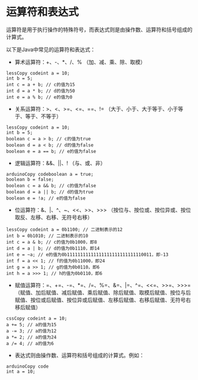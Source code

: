 # 运算符和表达式

运算符是用于执行操作的特殊符号，而表达式则是由操作数、运算符和括号组成的计算式。

以下是Java中常见的运算符和表达式：

- 算术运算符：+、-、*、/、% （加、减、乘、除、取模）

```
lessCopy codeint a = 10;
int b = 5;
int c = a + b; // c的值为15
int d = a * b; // d的值为50
int e = a % b; // e的值为0
```

- 关系运算符：>、<、>=、<=、==、!= （大于、小于、大于等于、小于等于、等于、不等于）

```
lessCopy codeint a = 10;
int b = 5;
boolean c = a > b; // c的值为true
boolean d = a < b; // d的值为false
boolean e = a == b; // e的值为false
```

- 逻辑运算符：&&、||、! （与、或、非）

```
arduinoCopy codeboolean a = true;
boolean b = false;
boolean c = a && b; // c的值为false
boolean d = a || b; // d的值为true
boolean e = !a; // e的值为false
```

- 位运算符：&、|、^、~、<<、>>、>>> （按位与、按位或、按位异或、按位取反、左移、右移、无符号右移）

```
lessCopy codeint a = 0b1100; // 二进制表示的12
int b = 0b1010; // 二进制表示的10
int c = a & b; // c的值为0b1000，即8
int d = a | b; // d的值为0b1110，即14
int e = ~a; // e的值为0b11111111111111111111111111110011，即-13
int f = a << 1; // f的值为0b11000，即24
int g = a >> 1; // g的值为0b0110，即6
int h = a >>> 1; // h的值为0b0110，即6
```

- 赋值运算符：=、+=、-=、*=、/=、%=、&=、|=、^=、<<=、>>=、>>>= （赋值、加后赋值、减后赋值、乘后赋值、除后赋值、取模后赋值、按位与后赋值、按位或后赋值、按位异或后赋值、左移后赋值、右移后赋值、无符号右移后赋值）

```
cssCopy codeint a = 10;
a += 5; // a的值为15
a -= 3; // a的值为12
a *= 2; // a的值为24
a /= 4; // a的值为6
```

- 表达式则由操作数、运算符和括号组成的计算式。例如：

```
arduinoCopy code
int a = 10;
```
